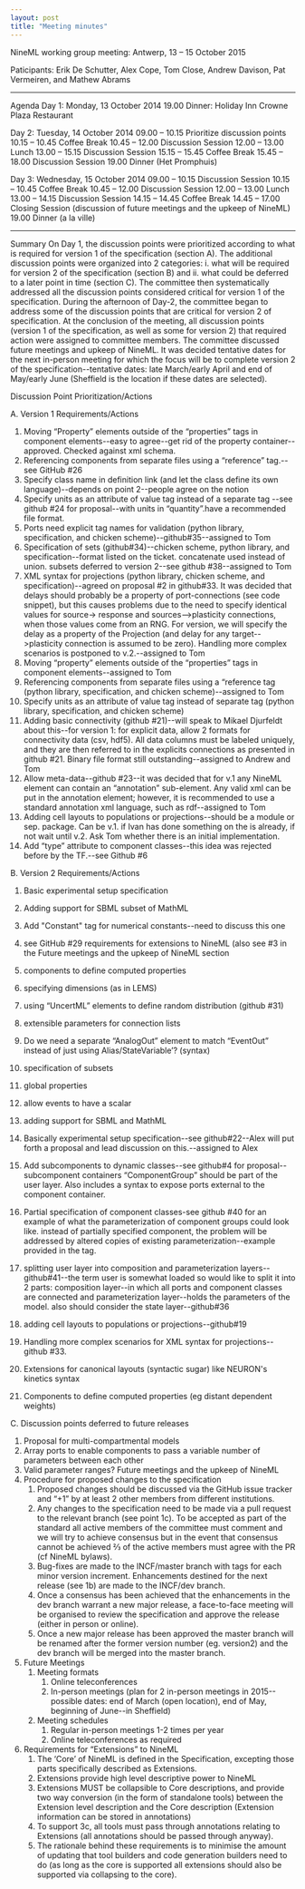 ```yaml
---
layout: post
title: "Meeting minutes"
---
```


NineML working group meeting: Antwerp, 13 – 15 October 2015


Paticipants:
Erik De Schutter, Alex Cope, Tom Close, Andrew Davison, Pat Vermeiren, and Mathew Abrams


________________
Agenda
Day 1: Monday, 13 October 2014
19.00         Dinner: Holiday Inn Crowne Plaza Restaurant


Day 2: Tuesday, 14 October 2014
09.00 – 10.15 Prioritize discussion points 
10.15 – 10.45 Coffee Break
10.45 – 12.00 Discussion Session
12.00 – 13.00 Lunch
13.00 – 15.15 Discussion Session
15.15 – 15.45 Coffee Break
15.45 – 18.00 Discussion Session
19.00                  Dinner (Het Promphuis)


Day 3: Wednesday, 15 October 2014
09.00 – 10.15 Discussion Session
10.15 – 10.45 Coffee Break
10.45 – 12.00 Discussion Session
12.00 – 13.00 Lunch
13.00 – 14.15 Discussion Session
14.15 – 14.45 Coffee Break
14.45 – 17.00 Closing Session (discussion of future meetings and
                      the upkeep of NineML)
19.00              Dinner (a la ville)
________________


Summary 
On Day 1, the discussion points were prioritized according to what is required for version 1 of the specification (section A). The additional discussion points were organized into 2 categories: i. what will be required for version 2 of the specification (section B) and ii. what could be deferred to a later point in time (section C). The committee then systematically addressed all the discussion points considered critical for version 1 of the specification. During the afternoon of Day-2, the committee began to address some of the discussion points that are critical for version 2 of specification. At the conclusion of the meeting, all discussion points (version 1 of the specification, as well as some for version 2) that required action were assigned to committee members. The committee discussed future meetings and upkeep of NineML. It was decided tentative dates for the next in-person meeting for which the focus will be to complete version 2 of the specification--tentative dates: late March/early April and end of May/early June (Sheffield is the location if these dates are selected).



Discussion Point Prioritization/Actions

A. Version 1 Requirements/Actions
1. Moving “Property” elements outside of the “properties” tags in component elements--easy to agree--get rid of the property container--approved. Checked against xml schema.
2. Referencing components from separate files using a “reference” tag.-- see GitHub #26
3. Specify class name in definition link (and let the class define its own language)--depends on point 2--people agree on the notion
4. Specify units as an attribute of value tag instead of a separate tag --see github #24 for proposal--with units in “quantity”.have a recommended file format. 
5. Ports need explicit tag names for validation (python library, specification, and chicken scheme)--github#35--assigned to Tom 
6. Specification of sets (github#34)--chicken scheme, python library, and specification--format listed on the ticket. concatenate used instead of union. subsets deferred to version 2--see github #38--assigned to Tom
7. XML syntax for projections (python library, chicken scheme, and specification)--agreed on proposal #2 in github#33. It was decided that delays should probably be a property of port-connections (see code snippet), but this causes problems due to the need to specify identical values for  source→ response and sources-->plasticity connections, when those values come from an RNG. For version, we will specify the delay as a property of the Projection (and delay for any target-->plasticity connection is assumed to be zero). Handling more complex scenarios is postponed to v.2.--assigned to Tom
8. Moving “property” elements outside of the “properties” tags in component elements--assigned to Tom
9. Referencing components from separate files using a “reference tag (python library, specification, and chicken scheme)--assigned to Tom
10. Specify units as an attribute of value tag instead of separate tag (python library, specification, and chicken scheme)
11. Adding basic connectivity (github #21)--will speak to Mikael Djurfeldt about this--for version 1: for explicit data, allow 2 formats for connectivity data (csv, hdf5).  All data columns must be labeled uniquely, and they are then referred to in the explicits connections as presented in github #21. Binary file format still outstanding--assigned to Andrew and Tom 
12. Allow meta-data--github #23--it was decided that for v.1 any NineML element can contain an “annotation” sub-element. Any valid xml can be put in the annotation element; however, it is recommended to use a standard annotation xml language, such as rdf--assigned to Tom
13. Adding cell layouts to populations or projections--should be a module or sep. package. Can be v.1. if Ivan has done something on the is already, if not wait until v.2. Ask Tom whether there is an initial implementation. 
14. Add “type” attribute to component classes--this idea was rejected before by the TF.--see Github #6



B. Version 2 Requirements/Actions
1. Basic experimental setup specification
2. Adding support for SBML subset of MathML
3. Add "Constant" tag for numerical constants--need to discuss this one 
4. see GitHub #29 requirements for extensions to NineML (also see #3 in the Future meetings and the upkeep of NineML section
5. components to define computed properties
6. specifying dimensions (as in LEMS)
7. using “UncertML” elements to define random distribution (github #31)


1. extensible parameters for connection lists
2. Do we need a separate “AnalogOut” element to match “EventOut” instead of just using Alias/StateVariable’? (syntax)
3. specification of subsets
4. global properties
5. allow events to have a scalar
6. adding support for SBML and MathML
7. Basically experimental setup specification--see github#22--Alex will put forth a proposal and lead discussion on this.--assigned to Alex
8. Add subcomponents to dynamic classes--see github#4 for proposal--subcomponent containers “ComponentGroup” should be part of the user layer. Also includes a syntax to expose ports external to the component container.
9. Partial specification of component classes-see github #40 for an example of  what the parameterization of component groups could look like. instead of partially specified component, the problem will be addressed by altered copies of existing parameterization--example provided in the tag.
10. splitting user layer into composition and parameterization layers--github#41--the term user is somewhat loaded so would like to split it into 2 parts: composition layer--in which all ports and component classes are connected and parameterization layer--holds the parameters of the model. also should consider the state layer--github#36
11. adding cell layouts to populations or projections--github#19
12. Handling more complex scenarios for XML syntax for projections--github #33.
13. Extensions for canonical layouts (syntactic sugar) like NEURON's kinetics syntax
14. Components to define computed properties (eg distant dependent weights)



C. Discussion points deferred to future releases
1. Proposal for multi-compartmental models
2. Array ports to enable components to pass a variable number of parameters between each other
3. Valid parameter ranges?
Future meetings and the upkeep of NineML
1. Procedure for proposed changes to the specification
   1. Proposed changes should be discussed via the GitHub issue tracker and “+1” by at least 2 other members from different institutions.
   2. Any changes to the specification need to be made via a pull request to the relevant branch (see point 1c). To be accepted as part of the standard all active members of the committee must comment and we will try to achieve consensus but in the event that consensus cannot be achieved ⅔ of the active members must agree with the PR (cf NineML bylaws).
   3. Bug-fixes are made to the INCF/master branch with tags for each minor version increment. Enhancements destined for the next release (see 1b) are made to the INCF/dev branch. 
   4. Once a consensus has been achieved that the enhancements in the dev branch warrant a new major release, a face-to-face meeting will be organised to review the specification and approve the release (either in person or online).
   5. Once a new major release has been approved the master branch will be renamed after the former version number (eg. version2) and the dev branch will be merged into the master branch.
1. Future Meetings
   1. Meeting formats
      1. Online teleconferences
      2. In-person meetings (plan for 2 in-person meetings in 2015--possible dates: end of March (open location), end of May, beginning of June--in Sheffield)
   1. Meeting schedules
      1. Regular in-person meetings 1-2 times per year
      2. Online teleconferences as required
1. Requirements for “Extensions” to NineML
   1. The ‘Core’ of NineML is defined in the Specification, excepting those parts specifically described as Extensions.
   2. Extensions provide high level descriptive power to NineML
   3. Extensions MUST be collapsible to Core descriptions, and provide two way conversion (in the form of standalone tools) between the Extension level description and the Core description (Extension information can be stored in annotations)
   4. To support 3c, all tools must pass through annotations relating to Extensions (all annotations should be passed through anyway).
   5. The rationale behind these requirements is to minimise the amount of updating that tool builders and code generation builders need to do (as long as the core is supported all extensions should also be supported via collapsing to the core).
